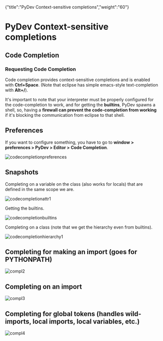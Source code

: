 {"title":"PyDev Context-sensitive completions","weight":"60"} 

# PyDev Context-sensitive completions

## Code Completion

### Requesting Code Completion

Code completion provides context-sensitive completions and is enabled with **Ctrl+Space**. (Note that eclipse has simple emacs-style text-completion with **Alt+/**).

It's important to note that your interpreter must be properly configured for the code-completion to work, and for getting the **builtins**, PyDev spawns a shell, so, having a **firewall can prevent the code-completion from working** if it's blocking the communication from eclipse to that shell.

## Preferences

If you want to configure something, you have to go to **window > preferences > PyDev > Editor > Code Completion**.

![codecompletionpreferences](/Images/appc/pydev.org/images/codecompletion/codecompletionpreferences.png)

## Snapshots

Completing on a variable on the class (also works for locals) that are defined in the same scope we are.

![codecompletionattr1](/Images/appc/pydev.org/images/codecompletion/codecompletionattr1.png)

Getting the builtins.

![codecompletionbuiltins](/Images/appc/pydev.org/images/codecompletion/codecompletionbuiltins.png)

Completing on a class (note that we get the hierarchy even from builtins).

![codecompletionhierarchy1](/Images/appc/pydev.org/images/codecompletion/codecompletionhierarchy1.png)

## Completing for making an import (goes for PYTHONPATH)

![compl2](/Images/appc/pydev.org/images/codecompletion/compl2.png)

## Completing on an import

![compl3](/Images/appc/pydev.org/images/codecompletion/compl3.png)

## Completing for global tokens (handles wild-imports, local imports, local variables, etc.)

![compl4](/Images/appc/pydev.org/images/codecompletion/compl4.png)